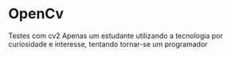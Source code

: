 # OpenCv
 Testes com cv2
 Apenas um estudante utilizando a tecnologia por curiosidade e interesse, tentando tornar-se um programador
